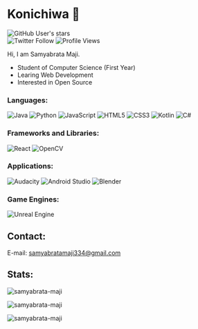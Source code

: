 # Konichiwa 👋

![GitHub User's stars](https://img.shields.io/github/stars/samyabrata-maji?style=flat-square)  
![Twitter Follow](https://img.shields.io/twitter/follow/sammaji15?style=flat-square)
![Profile Views](https://komarev.com/ghpvc/?username=samyabrata-maji&style=flat-square)

Hi, I am Samyabrata Maji.

- Student of Computer Science (First Year)
- Learing Web Development
- Interested in Open Source

### Languages:
![Java](https://img.shields.io/badge/java-%23ED8B00.svg?style=for-the-badge&logo=java&logoColor=white)
![Python](https://img.shields.io/badge/python-3670A0?style=for-the-badge&logo=python&logoColor=ffdd54)
![JavaScript](https://img.shields.io/badge/javascript-%23323330.svg?style=for-the-badge&logo=javascript&logoColor=%23F7DF1E)
![HTML5](https://img.shields.io/badge/html5-%23E34F26.svg?style=for-the-badge&logo=html5&logoColor=white)
![CSS3](https://img.shields.io/badge/css3-%231572B6.svg?style=for-the-badge&logo=css3&logoColor=white)
![Kotlin](https://img.shields.io/badge/kotlin-%237F52FF.svg?style=for-the-badge&logo=kotlin&logoColor=white)
![C#](https://img.shields.io/badge/c%23-%23239120.svg?style=for-the-badge&logo=c-sharp&logoColor=white)

### Frameworks and Libraries:

![React](https://img.shields.io/badge/react-%2320232a.svg?style=for-the-badge&logo=react&logoColor=%2361DAFB)
![OpenCV](https://img.shields.io/badge/opencv-%23white.svg?style=for-the-badge&logo=opencv&logoColor=white)

<!-- ![NumPy](https://img.shields.io/badge/numpy-%23013243.svg?style=for-the-badge&logo=numpy&logoColor=white)
![Matplotlib](https://img.shields.io/badge/Matplotlib-%23ffffff.svg?style=for-the-badge&logo=Matplotlib&logoColor=black) -->

### Applications:

![Audacity](https://img.shields.io/badge/Audacity-0000CC?style=for-the-badge&logo=audacity&logoColor=white)
![Android Studio](https://img.shields.io/badge/Android%20Studio-3DDC84.svg?style=for-the-badge&logo=android-studio&logoColor=white)
![Blender](https://img.shields.io/badge/blender-%23F5792A.svg?style=for-the-badge&logo=blender&logoColor=white)

### Game Engines:

![Unreal Engine](https://img.shields.io/badge/unreal%20engine-%23313131.svg?style=for-the-badge&logo=unrealengine&logoColor=white)

## Contact:

E-mail: samyabratamaji334@gmail.com

## Stats:

<!-- <p><img align="center" src="https://github-readme-stats.vercel.app/api/top-langs?username=samyabrata-maji&show_icons=true&locale=en&layout=compact&hide=css,html" alt="samyabrata-maji" /></p> -->
<p><img align="center" src="https://github-readme-stats.vercel.app/api/top-langs?username=samyabrata-maji&theme=dark&show_icons=true&locale=en&layout=compact&" alt="samyabrata-maji" /></p>

<p><img align="center" src="https://github-readme-stats.vercel.app/api?username=samyabrata-maji&theme=dark&show_icons=true&locale=en" alt="samyabrata-maji" /></p>

<p><img align="center" src="https://github-readme-streak-stats.herokuapp.com/?user=samyabrata-maji&theme=dark" alt="samyabrata-maji" /></p>
